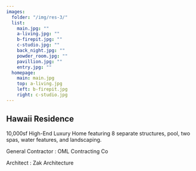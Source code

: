 ```yaml
---
images:
  folder: "/img/res-3/"
  list:
    main.jpg: ""
    a-living.jpg: ""
    b-firepit.jpg: ""
    c-studio.jpg: ""
    back_night.jpg: ""
    powder_room.jpg: ""
    pavillion.jpg: ""
    entry.jpg: ""
  homepage:
    main: main.jpg
    top: a-living.jpg
    left: b-firepit.jpg
    right: c-studio.jpg
---
```

## Hawaii Residence

10,000sf High-End Luxury Home featuring 8 separate structures, pool,
two spas, water features, and landscaping.

General Contractor
: OML Contracting Co

Architect
: Zak Architecture
